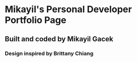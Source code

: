 # Mikayil's Personal Developer Portfolio Page

## Built and coded by Mikayil Gacek

### Design inspired by Brittany Chiang
